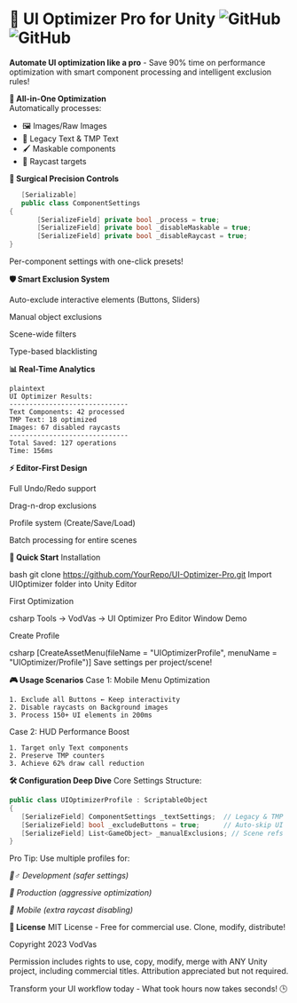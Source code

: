 # 🚀 UI Optimizer Pro for Unity ![GitHub](https://img.shields.io/badge/Unity-2021.3%2B-blue) ![GitHub](https://img.shields.io/badge/License-MIT-green)

**Automate UI optimization like a pro** - Save 90% time on performance optimization with smart component processing and intelligent exclusion rules!

**💼 All-in-One Optimization**  
   Automatically processes:
   - 🖼️ Images/Raw Images
   - 📝 Legacy Text & TMP Text
   - 🖌️ Maskable components
   - 🎯 Raycast targets

**🎯 Surgical Precision Controls**  
```csharp
   [Serializable]
   public class ComponentSettings
{
       [SerializeField] private bool _process = true;
       [SerializeField] private bool _disableMaskable = true;
       [SerializeField] private bool _disableRaycast = true;
}
```
Per-component settings with one-click presets!

**🛡️ Smart Exclusion System**

Auto-exclude interactive elements (Buttons, Sliders)

Manual object exclusions

Scene-wide filters

Type-based blacklisting

**📊 Real-Time Analytics**
 ```
plaintext
UI Optimizer Results:
------------------------------
Text Components: 42 processed
TMP Text: 18 optimized 
Images: 67 disabled raycasts
------------------------------
Total Saved: 127 operations
Time: 156ms
 ```
**⚡ Editor-First Design**

Full Undo/Redo support

Drag-n-drop exclusions

Profile system (Create/Save/Load)

Batch processing for entire scenes

**🚀 Quick Start**
Installation

bash
git clone https://github.com/YourRepo/UI-Optimizer-Pro.git
Import UIOptimizer folder into Unity Editor

First Optimization

csharp
Tools → VodVas → UI Optimizer Pro
Editor Window Demo

Create Profile

csharp
[CreateAssetMenu(fileName = "UIOptimizerProfile", 
                menuName = "UIOptimizer/Profile")]
Save settings per project/scene!

**🎮 Usage Scenarios**
   Case 1:
Mobile Menu Optimization

 ```
1. Exclude all Buttons ← Keep interactivity
2. Disable raycasts on Background images
3. Process 150+ UI elements in 200ms
 ```
Case 2:
HUD Performance Boost
 ```
1. Target only Text components
2. Preserve TMP counters
3. Achieve 62% draw call reduction
 ```
**🛠️ Configuration Deep Dive**
Core Settings Structure:
 ```csharp
public class UIOptimizerProfile : ScriptableObject
{
    [SerializeField] ComponentSettings _textSettings;  // Legacy & TMP
    [SerializeField] bool _excludeButtons = true;      // Auto-skip UI
    [SerializeField] List<GameObject> _manualExclusions; // Scene refs
}
 ```
Pro Tip: Use multiple profiles for:

*👷♂️ Development (safer settings)*

*🚀 Production (aggressive optimization)*

*📱 Mobile (extra raycast disabling)*

**📜 License**
MIT License - Free for commercial use. Clone, modify, distribute!

Copyright 2023 VodVas

Permission includes rights to use, copy, modify, merge with ANY Unity project, 
including commercial titles. Attribution appreciated but not required.

Transform your UI workflow today - What took hours now takes seconds! 🕒
